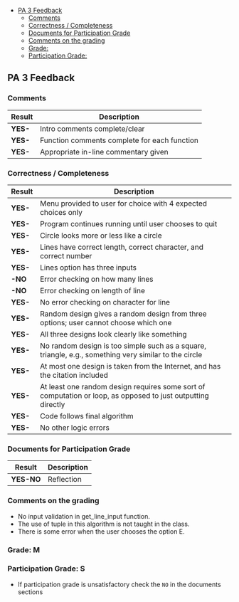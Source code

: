 - [PA 3 Feedback](#pa-3-feedback)
  - [Comments](#comments)
  - [Correctness / Completeness](#correctness--completeness)
  - [Documents for Participation Grade](#documents-for-participation-grade)
  - [Comments on the grading](#comments-on-the-grading)
  - [Grade:](#grade)
  - [Participation Grade:](#participation-grade)

## PA 3 Feedback

### Comments
| Result     | Description                                  |
|------------|----------------------------------------------|
| **YES-** | Intro comments complete/clear                |
| **YES-** | Function comments complete for each function |
| **YES-** | Appropriate in-line commentary given         |

### Correctness / Completeness
| Result    | Description                                                                                         |
|-----------|-----------------------------------------------------------------------------------------------------|
| **YES-**| Menu provided to user for choice with 4 expected choices only                                      |
| **YES-**| Program continues running until user chooses to quit                                                |
| **YES-**| Circle looks more or less like a circle                                                             |
| **YES-**| Lines have correct length, correct character, and correct number                                    |
| **YES-**| Lines option has three inputs                                                                       |
| **-NO**| Error checking on how many lines                                                                    |
| **-NO**| Error checking on length of line                                                                    |
| **YES-**| No error checking on character for line                                                             |
| **YES-**| Random design gives a random design from three options; user cannot choose which one                |
| **YES-**| All three designs look clearly like something                                                       |
| **YES-**| No random design is too simple such as a square, triangle, e.g., something very similar to the circle |
| **YES-**| At most one design is taken from the Internet, and has the citation included                        |
| **YES-**| At least one random design requires some sort of computation or loop, as opposed to just outputting directly |
| **YES-**| Code follows final algorithm                                                                        |
| **YES-**| No other logic errors                                                                               |

### Documents for Participation Grade
| Result      | Description                                                   |
|-------------|---------------------------------------------------------------|
| **YES-NO**  | Reflection                                                    |


### Comments on the grading
- No input validation in get_line_input function. 
- The use of tuple in this algorithm is not taught in the class. 
- There is some error when the user chooses the option E. 

### Grade: M

### Participation Grade: S
 - If participation grade is unsatisfactory check the `NO` in the documents sections
